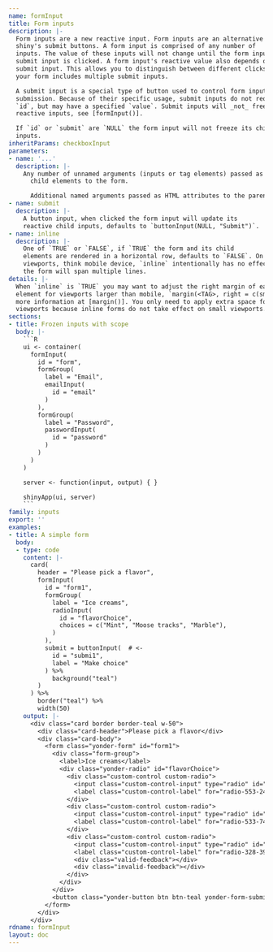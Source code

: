 ```yaml
---
name: formInput
title: Form inputs
description: |-
  Form inputs are a new reactive input. Form inputs are an alternative to
  shiny's submit buttons. A form input is comprised of any number of
  inputs. The value of these inputs will not change until the form input's
  submit input is clicked. A form input's reactive value also depends on the
  submit input. This allows you to distinguish between different clicks if
  your form includes multiple submit inputs.

  A submit input is a special type of button used to control form input
  submission. Because of their specific usage, submit inputs do not require an
  `id`, but may have a specified `value`. Submit inputs will _not_ freeze all
  reactive inputs, see [formInput()].

  If `id` or `submit` are `NULL` the form input will not freeze its child
  inputs.
inheritParams: checkboxInput
parameters:
- name: '...'
  description: |-
    Any number of unnamed arguments (inputs or tag elements) passed as
      child elements to the form.

      Additional named arguments passed as HTML attributes to the parent element.
- name: submit
  description: |-
    A button input, when clicked the form input will update its
    reactive child inputs, defaults to `buttonInput(NULL, "Submit")`.
- name: inline
  description: |-
    One of `TRUE` or `FALSE`, if `TRUE` the form and its child
    elements are rendered in a horizontal row, defaults to `FALSE`. On small
    viewports, think mobile device, `inline` intentionally has no effect and
    the form will span multiple lines.
details: |-
  When `inline` is `TRUE` you may want to adjust the right margin of each child
  element for viewports larger than mobile, `margin(<TAG>, right = c(sm = 2))`,
  more information at [margin()]. You only need to apply extra space for larger
  viewports because inline forms do not take effect on small viewports.
sections:
- title: Frozen inputs with scope
  body: |-
    ```R
    ui <- container(
      formInput(
        id = "form",
        formGroup(
          label = "Email",
          emailInput(
            id = "email"
          )
        ),
        formGroup(
          label = "Password",
          passwordInput(
            id = "password"
          )
        )
      )
    )

    server <- function(input, output) { }

    shinyApp(ui, server)
    ```
family: inputs
export: ''
examples:
- title: A simple form
  body:
  - type: code
    content: |-
      card(
        header = "Please pick a flavor",
        formInput(
          id = "form1",
          formGroup(
            label = "Ice creams",
            radioInput(
              id = "flavorChoice",
              choices = c("Mint", "Moose tracks", "Marble"),
            )
          ),
          submit = buttonInput(  # <-
            id = "submi1",
            label = "Make choice"
          ) %>%
            background("teal")
        )
      ) %>%
        border("teal") %>%
        width(50)
    output: |-
      <div class="card border border-teal w-50">
        <div class="card-header">Please pick a flavor</div>
        <div class="card-body">
          <form class="yonder-form" id="form1">
            <div class="form-group">
              <label>Ice creams</label>
              <div class="yonder-radio" id="flavorChoice">
                <div class="custom-control custom-radio">
                  <input class="custom-control-input" type="radio" id="radio-553-249" name="flavorChoice" value="Mint" checked autocomplete="off"/>
                  <label class="custom-control-label" for="radio-553-249">Mint</label>
                </div>
                <div class="custom-control custom-radio">
                  <input class="custom-control-input" type="radio" id="radio-533-742" name="flavorChoice" value="Moose tracks" autocomplete="off"/>
                  <label class="custom-control-label" for="radio-533-742">Moose tracks</label>
                </div>
                <div class="custom-control custom-radio">
                  <input class="custom-control-input" type="radio" id="radio-328-395" name="flavorChoice" value="Marble" autocomplete="off"/>
                  <label class="custom-control-label" for="radio-328-395">Marble</label>
                  <div class="valid-feedback"></div>
                  <div class="invalid-feedback"></div>
                </div>
              </div>
            </div>
            <button class="yonder-button btn btn-teal yonder-form-submit" type="button" role="button" id="submi1" autocomplete="off">Make choice</button>
          </form>
        </div>
      </div>
rdname: formInput
layout: doc
---
```


